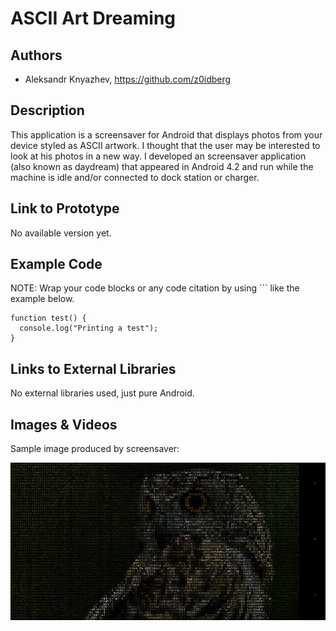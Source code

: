 # ASCII Art Dreaming

## Authors

- Aleksandr Knyazhev, https://github.com/z0idberg

## Description

This application is a screensaver for Android that displays photos from your device styled as ASCII artwork. I thought that the user may be interested to look at his photos in a new way. I developed an screensaver application (also known as daydream) that appeared in Android 4.2 and run while the machine is idle and/or connected to dock station or charger.

## Link to Prototype

No available version yet.

## Example Code

NOTE: Wrap your code blocks or any code citation by using ``` like the example below.
```
function test() {
  console.log("Printing a test");
}
```
## Links to External Libraries

No external libraries used, just pure Android.

## Images & Videos

Sample image produced by screensaver:

![Example Image](project_images/cover.jpg?raw=true "Example Image")

